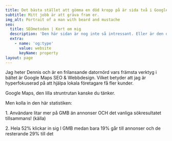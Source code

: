 ```yaml
---
title: Det bästa stället att gömma en död kropp på är sida två i Google.
subtitle: Mitt jobb är att gräva fram er.
img_alt: Portrait of a man with beard and mustache
seo:
  title: SEOmetoden | Kort om mig
  description: 'Den här sidan är nog inte så intressant. Eller är den det? '
  extra:
    - name: 'og:type'
      value: website
      keyName: property
layout: page
---
```

Jag heter Dennis och är en frilansande datornörd vars främsta verktyg i bältet är Google Maps SEO & Webbdesign. Vilket betyder att
jag är hyperfokuserad på att hjälpa lokala företagare få fler kunder. 

Google Maps, den lilla struntrutan kanske du tänker. 


Men kolla in den här statistiken:

1\.
Användare litar mer på GMB än annonser OCH det vanliga
sökresultatet tillsammans! (källa)

2\.
Hela 52% klickar in sig I GMB medan bara 19% går till annonser och
de resterande 29% till det
